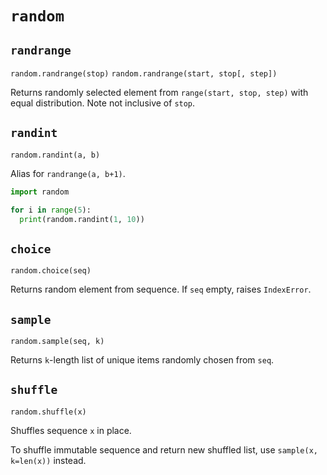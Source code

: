 # `random`

## `randrange`

`random.randrange(stop)`
`random.randrange(start, stop[, step])`

Returns randomly selected element from `range(start, stop, step)` with equal distribution. Note not inclusive of `stop`.

## `randint`

`random.randint(a, b)`

Alias for `randrange(a, b+1)`.

```python
import random

for i in range(5):
  print(random.randint(1, 10))
```

## `choice`

`random.choice(seq)`

Returns random element from sequence. If `seq` empty, raises `IndexError`.

## `sample`

`random.sample(seq, k)`

Returns `k`-length list of unique items randomly chosen from `seq`.

## `shuffle`

`random.shuffle(x)`

Shuffles sequence `x` in place.

To shuffle immutable sequence and return new shuffled list, use `sample(x, k=len(x))` instead.
